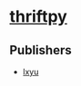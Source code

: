 # [thriftpy](https://pypi.org/project/thriftpy)



## Publishers
- [lxyu](https://pypi.org/user/lxyu)

